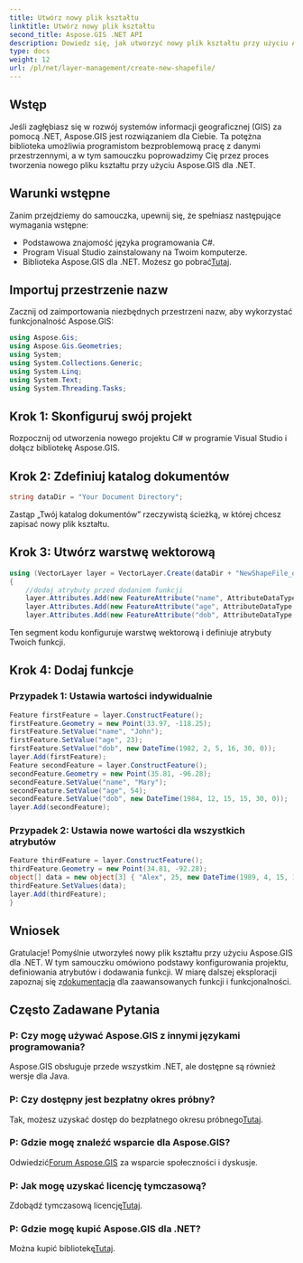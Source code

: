 ```yaml
---
title: Utwórz nowy plik kształtu
linktitle: Utwórz nowy plik kształtu
second_title: Aspose.GIS .NET API
description: Dowiedz się, jak utworzyć nowy plik kształtu przy użyciu Aspose.GIS dla .NET. Postępuj zgodnie z naszym przewodnikiem krok po kroku i odblokuj moc manipulacji danymi przestrzennymi.
type: docs
weight: 12
url: /pl/net/layer-management/create-new-shapefile/
---
```

## Wstęp
Jeśli zagłębiasz się w rozwój systemów informacji geograficznej (GIS) za pomocą .NET, Aspose.GIS jest rozwiązaniem dla Ciebie. Ta potężna biblioteka umożliwia programistom bezproblemową pracę z danymi przestrzennymi, a w tym samouczku poprowadzimy Cię przez proces tworzenia nowego pliku kształtu przy użyciu Aspose.GIS dla .NET.
## Warunki wstępne
Zanim przejdziemy do samouczka, upewnij się, że spełniasz następujące wymagania wstępne:
- Podstawowa znajomość języka programowania C#.
- Program Visual Studio zainstalowany na Twoim komputerze.
-  Biblioteka Aspose.GIS dla .NET. Możesz go pobrać[Tutaj](https://releases.aspose.com/gis/net/).
## Importuj przestrzenie nazw
Zacznij od zaimportowania niezbędnych przestrzeni nazw, aby wykorzystać funkcjonalność Aspose.GIS:
```csharp
using Aspose.Gis;
using Aspose.Gis.Geometries;
using System;
using System.Collections.Generic;
using System.Linq;
using System.Text;
using System.Threading.Tasks;
```
## Krok 1: Skonfiguruj swój projekt
Rozpocznij od utworzenia nowego projektu C# w programie Visual Studio i dołącz bibliotekę Aspose.GIS.
## Krok 2: Zdefiniuj katalog dokumentów
```csharp
string dataDir = "Your Document Directory";
```
Zastąp „Twój katalog dokumentów” rzeczywistą ścieżką, w której chcesz zapisać nowy plik kształtu.
## Krok 3: Utwórz warstwę wektorową
```csharp
using (VectorLayer layer = VectorLayer.Create(dataDir + "NewShapeFile_out.shp", Drivers.Shapefile))
{
    //dodaj atrybuty przed dodaniem funkcji
    layer.Attributes.Add(new FeatureAttribute("name", AttributeDataType.String));
    layer.Attributes.Add(new FeatureAttribute("age", AttributeDataType.Integer));
    layer.Attributes.Add(new FeatureAttribute("dob", AttributeDataType.DateTime));
```
Ten segment kodu konfiguruje warstwę wektorową i definiuje atrybuty Twoich funkcji.
## Krok 4: Dodaj funkcje
### Przypadek 1: Ustawia wartości indywidualnie
```csharp
Feature firstFeature = layer.ConstructFeature();
firstFeature.Geometry = new Point(33.97, -118.25);
firstFeature.SetValue("name", "John");
firstFeature.SetValue("age", 23);
firstFeature.SetValue("dob", new DateTime(1982, 2, 5, 16, 30, 0));
layer.Add(firstFeature);
Feature secondFeature = layer.ConstructFeature();
secondFeature.Geometry = new Point(35.81, -96.28);
secondFeature.SetValue("name", "Mary");
secondFeature.SetValue("age", 54);
secondFeature.SetValue("dob", new DateTime(1984, 12, 15, 15, 30, 0));
layer.Add(secondFeature);
```
### Przypadek 2: Ustawia nowe wartości dla wszystkich atrybutów
```csharp
Feature thirdFeature = layer.ConstructFeature();
thirdFeature.Geometry = new Point(34.81, -92.28);
object[] data = new object[3] { "Alex", 25, new DateTime(1989, 4, 15, 15, 30, 0) };
thirdFeature.SetValues(data);
layer.Add(thirdFeature);
}
```
## Wniosek
 Gratulacje! Pomyślnie utworzyłeś nowy plik kształtu przy użyciu Aspose.GIS dla .NET. W tym samouczku omówiono podstawy konfigurowania projektu, definiowania atrybutów i dodawania funkcji. W miarę dalszej eksploracji zapoznaj się z[dokumentacja](https://reference.aspose.com/gis/net/) dla zaawansowanych funkcji i funkcjonalności.
## Często Zadawane Pytania
### P: Czy mogę używać Aspose.GIS z innymi językami programowania?
Aspose.GIS obsługuje przede wszystkim .NET, ale dostępne są również wersje dla Java.
### P: Czy dostępny jest bezpłatny okres próbny?
 Tak, możesz uzyskać dostęp do bezpłatnego okresu próbnego[Tutaj](https://releases.aspose.com/).
### P: Gdzie mogę znaleźć wsparcie dla Aspose.GIS?
 Odwiedzić[Forum Aspose.GIS](https://forum.aspose.com/c/gis/33) za wsparcie społeczności i dyskusje.
### P: Jak mogę uzyskać licencję tymczasową?
 Zdobądź tymczasową licencję[Tutaj](https://purchase.aspose.com/temporary-license/).
### P: Gdzie mogę kupić Aspose.GIS dla .NET?
 Można kupić bibliotekę[Tutaj](https://purchase.aspose.com/buy).